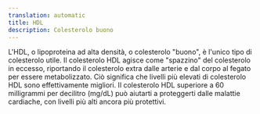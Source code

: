 ```yaml
---
translation: automatic
title: HDL
description: Colesterolo buono
---
```


L'HDL, o lipoproteina ad alta densità, o colesterolo "buono", è l'unico tipo di colesterolo utile. Il colesterolo HDL agisce come "spazzino" del colesterolo in eccesso, riportando il colesterolo extra dalle arterie e dal corpo al fegato per essere metabolizzato. Ciò significa che livelli più elevati di colesterolo HDL sono effettivamente migliori. Il colesterolo HDL superiore a 60 milligrammi per decilitro (mg/dL) può aiutarti a proteggerti dalle malattie cardiache, con livelli più alti ancora più protettivi.
